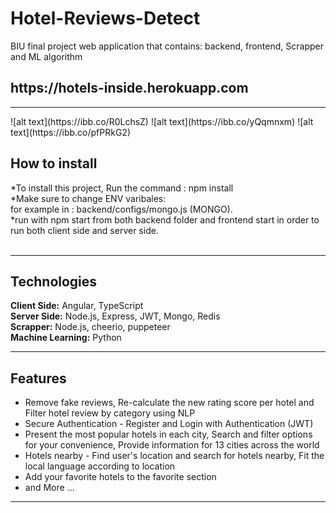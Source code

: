# Hotel-Reviews-Detect

BIU final project web application that contains: backend, frontend, Scrapper and ML algorithm

<h2>https://hotels-inside.herokuapp.com</h2>
<hr>
![alt text](https://ibb.co/R0LchsZ)
![alt text](https://ibb.co/yQqmnxm)
![alt text](https://ibb.co/pfPRkG2)

<h2>How to install</h2>
*To install this project, Run the command : npm install <br>
*Make sure to change ENV varibales: <br>
for example in : backend/configs/mongo.js (MONGO). <br>
*run with npm start from both backend folder and frontend start in order to run both client side and server side. <br>

<br>
<hr>

<h2>Technologies</h2>
<b>Client Side:</b> Angular, TypeScript <br>
<b>Server Side:</b> Node.js, Express, JWT, Mongo, Redis <br>
<b>Scrapper:</b> Node.js, cheerio, puppeteer <br>
<b>Machine Learning:</b> Python <br>
<hr>

<h2>Features</h2>
<ul>
  <li>Remove fake reviews, Re-calculate the new rating score per hotel and Filter hotel review by category using NLP </li>
  <li>Secure Authentication - Register and Login with Authentication (JWT)</li>
  <li>Present the most popular hotels in each city, Search and filter options for your convenience, Provide information for 13 cities across the world</li>
  <li>Hotels nearby - Find user's location and search for hotels nearby, Fit the local language according to location
  </li>
  <li>Add your favorite hotels to the favorite section</li>
  <li>and More ...  </li>

</ul>
<hr>
<br><br>
